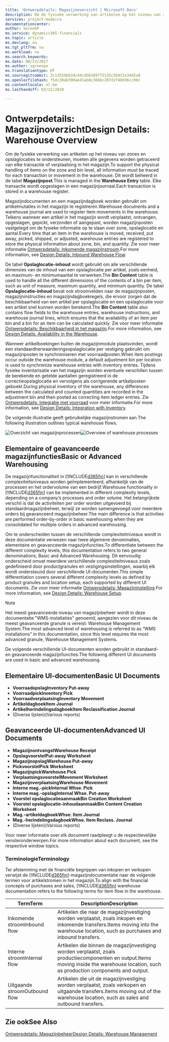 ```yaml
---
title: 'Ontwerpdetails: Magazijnoverzicht | Microsoft Docs'
description: Om de fysieke verwerking van artikelen op het niveau van zones en opslaglocaties te ondersteunen, moeten alle gegevens worden getraceerd van elke transactie of verplaatsing in het magazijn. Dit wordt beheerd in de tabel **Magazijnpost**. Elke transactie wordt opgeslagen in een magazijnjournaal.
services: project-madeira
documentationcenter: 
author: SorenGP
ms.service: dynamics365-financials
ms.topic: article
ms.devlang: na
ms.tgt_pltfrm: na
ms.workload: na
ms.search.keywords: 
ms.date: 08/23/2017
ms.author: sgroespe
ms.translationtype: HT
ms.sourcegitcommit: 2c13559bb3dc44cdb61697f5135c5b931e34d2a8
ms.openlocfilehash: f5dc30ab398ae41ab8c36b6c207d2f48036cc98c
ms.contentlocale: nl-be
ms.lasthandoff: 03/22/2018

---
```

# <a name="design-details-warehouse-overview"></a><span data-ttu-id="fcd7c-105">Ontwerpdetails: Magazijnoverzicht</span><span class="sxs-lookup"><span data-stu-id="fcd7c-105">Design Details: Warehouse Overview</span></span>
<span data-ttu-id="fcd7c-106">Om de fysieke verwerking van artikelen op het niveau van zones en opslaglocaties te ondersteunen, moeten alle gegevens worden getraceerd van elke transactie of verplaatsing in het magazijn.</span><span class="sxs-lookup"><span data-stu-id="fcd7c-106">To support the physical handling of items on the zone and bin level, all information must be traced for each transaction or movement in the warehouse.</span></span> <span data-ttu-id="fcd7c-107">Dit wordt beheerd in de tabel **Magazijnpost**.</span><span class="sxs-lookup"><span data-stu-id="fcd7c-107">This is managed in the **Warehouse Entry** table.</span></span> <span data-ttu-id="fcd7c-108">Elke transactie wordt opgeslagen in een magazijnjournaal.</span><span class="sxs-lookup"><span data-stu-id="fcd7c-108">Each transaction is stored in a warehouse register.</span></span>  

<span data-ttu-id="fcd7c-109">Magazijndocumenten en een magazijndagboek worden gebruikt om artikelmutaties in het magazijn te registreren.</span><span class="sxs-lookup"><span data-stu-id="fcd7c-109">Warehouse documents and a warehouse journal are used to register item movements in the warehouse.</span></span> <span data-ttu-id="fcd7c-110">Telkens wanneer een artikel in het magazijn wordt verplaatst, ontvangen, opgeslagen, gepickt, verzonden of aangepast, worden magazijnposten vastgelegd om de fysieke informatie op te slaan over zone, opslaglocatie en aantal.</span><span class="sxs-lookup"><span data-stu-id="fcd7c-110">Every time that an item in the warehouse is moved, received, put away, picked, shipped, or adjusted, warehouse entries are registered to store the physical information about zone, bin, and quantity.</span></span> <span data-ttu-id="fcd7c-111">Zie voor meer informatie [Ontwerpdetails: Inkomende magazijnstroom](design-details-outbound-warehouse-flow.md).</span><span class="sxs-lookup"><span data-stu-id="fcd7c-111">For more information, see [Design Details: Inbound Warehouse Flow](design-details-outbound-warehouse-flow.md).</span></span>  

<span data-ttu-id="fcd7c-112">De tabel **Opslaglocatie-inhoud** wordt gebruikt om alle verschillende dimensies van de inhoud van een opslaglocatie per artikel, zoals eenheid, en maximum- en minimumaantal te verwerken.</span><span class="sxs-lookup"><span data-stu-id="fcd7c-112">The **Bin Content** table is used to handle all the different dimensions of the contents of a bin per item, such as unit of measure, maximum quantity, and minimum quantity.</span></span> <span data-ttu-id="fcd7c-113">De tabel **Opslaglocatie-inhoud** bevat ook stroomvelden naar de magazijnposten, magazijninstructies en magazijndagboekregels, die ervoor zorgen dat de beschikbaarheid van een artikel per opslaglocatie en een opslaglocatie voor een artikel snel kunnen worden berekend.</span><span class="sxs-lookup"><span data-stu-id="fcd7c-113">The **Bin Content** table also contains flow fields to the warehouse entries, warehouse instructions, and warehouse journal lines, which ensures that the availability of an item per bin and a bin for an item can be calculated quickly.</span></span> <span data-ttu-id="fcd7c-114">Zie voor meer informatie [Ontwerpdetails: Beschikbaarheid in het magazijn](design-details-availability-in-the-warehouse.md).</span><span class="sxs-lookup"><span data-stu-id="fcd7c-114">For more information, see [Design Details: Availability in the Warehouse](design-details-availability-in-the-warehouse.md).</span></span>  

<span data-ttu-id="fcd7c-115">Wanneer artikelboekingen buiten de magazijnmodule plaatsvinden, wordt een standaardherwaarderingsopslaglocatie per vestiging gebruikt om magazijnposten te synchroniseren met voorraadposten.</span><span class="sxs-lookup"><span data-stu-id="fcd7c-115">When item postings occur outside the warehouse module, a default adjustment bin per location is used to synchronize warehouse entries with inventory entries.</span></span> <span data-ttu-id="fcd7c-116">Tijdens fysieke inventarisatie van het magazijn worden eventuele verschillen tussen de berekende en getelde aantallen geregistreerd in de correctieopslaglocatie en vervolgens als corrigerende artikelposten geboekt.</span><span class="sxs-lookup"><span data-stu-id="fcd7c-116">During physical inventory of the warehouse, any differences between the calculated and counted quantities are recorded in the adjustment bin and then posted as correcting item ledger entries.</span></span> <span data-ttu-id="fcd7c-117">Zie [Ontwerpdetails: Integratie met voorraad](design-details-integration-with-inventory.md) voor meer informatie.</span><span class="sxs-lookup"><span data-stu-id="fcd7c-117">For more information, see [Design Details: Integration with Inventory](design-details-integration-with-inventory.md).</span></span>  

<span data-ttu-id="fcd7c-118">De volgende illustratie geeft gebruikelijke magazijnstromen aan.</span><span class="sxs-lookup"><span data-stu-id="fcd7c-118">The following illustration outlines typical warehouse flows.</span></span>  

<span data-ttu-id="fcd7c-119">![Overzicht van magazijnprocessen](media/design_details_warehouse_management_overview.png "design_details_warehouse_management_overview")</span><span class="sxs-lookup"><span data-stu-id="fcd7c-119">![Overview of warehouse processes](media/design_details_warehouse_management_overview.png "design_details_warehouse_management_overview")</span></span>  

## <a name="basic-or-advanced-warehousing"></a><span data-ttu-id="fcd7c-120">Elementaire of geavanceerde magazijnfuncties</span><span class="sxs-lookup"><span data-stu-id="fcd7c-120">Basic or Advanced Warehousing</span></span>  
<span data-ttu-id="fcd7c-121">De magazijnfunctionaliteit in [!INCLUDE[d365fin](includes/d365fin_md.md)] kan in verschillende complexiteitsniveaus worden geïmplementeerd, afhankelijk van de processen en het ordervolume van een bedrijf.</span><span class="sxs-lookup"><span data-stu-id="fcd7c-121">Warehouse functionality in [!INCLUDE[d365fin](includes/d365fin_md.md)] can be implemented in different complexity levels, depending on a company’s processes and order volume.</span></span> <span data-ttu-id="fcd7c-122">Het belangrijkste verschil is dat de activiteiten per order worden uitgevoerd bij standaardmagazijnbeheer, terwijl ze worden samengevoegd voor meerdere orders bij geavanceerd magazijnbeheer.</span><span class="sxs-lookup"><span data-stu-id="fcd7c-122">The main difference is that activities are performed order-by-order in basic warehousing when they are consolidated for multiple orders in advanced warehousing.</span></span>  

 <span data-ttu-id="fcd7c-123">Om te onderscheiden tussen de verschillende complexiteitniveaus wordt in deze documentatie verwezen naar twee algemene denominaties, elementaire en geavanceerde magazijnfuncties.</span><span class="sxs-lookup"><span data-stu-id="fcd7c-123">To differentiate between the different complexity levels, this documentation refers to two general denominations, Basic and Advanced Warehousing.</span></span> <span data-ttu-id="fcd7c-124">Dit eenvoudig onderscheid omvat meerdere verschillende complexiteitniveaus zoals gedefinieerd door productgranules en vestigingsinstellingen, waarbij elk wordt ondersteund door verschillende UI-documenten.</span><span class="sxs-lookup"><span data-stu-id="fcd7c-124">This simple differentiation covers several different complexity levels as defined by product granules and location setup, each supported by different UI documents.</span></span> <span data-ttu-id="fcd7c-125">Zie voor meer informatie [Ontwerpdetails: Magazijninstelling](design-details-warehouse-setup.md).</span><span class="sxs-lookup"><span data-stu-id="fcd7c-125">For more information, see [Design Details: Warehouse Setup](design-details-warehouse-setup.md).</span></span>  

> [!NOTE]  
>  <span data-ttu-id="fcd7c-126">Het meest geavanceerde niveau van magazijnbeheer wordt in deze documentatie "WMS-installaties" genoemd, aangezien voor dit niveau de meest geavanceerde granule is vereist: Warehouse Management System.</span><span class="sxs-lookup"><span data-stu-id="fcd7c-126">The most advanced level of warehousing is referred to as “WMS installations” in this documentation, since this level requires the most advanced granule, Warehouse Management Systems.</span></span>  

 <span data-ttu-id="fcd7c-127">De volgende verschillende UI-documenten worden gebruikt in standaard- en geavanceerde magazijnfuncties.</span><span class="sxs-lookup"><span data-stu-id="fcd7c-127">The following different UI documents are used in basic and advanced warehousing.</span></span>  

## <a name="basic-ui-documents"></a><span data-ttu-id="fcd7c-128">Elementaire UI-documenten</span><span class="sxs-lookup"><span data-stu-id="fcd7c-128">Basic UI Documents</span></span>  

-   <span data-ttu-id="fcd7c-129">**Voorraadopslag**</span><span class="sxs-lookup"><span data-stu-id="fcd7c-129">**Inventory Put-away**</span></span>  
-   <span data-ttu-id="fcd7c-130">**Voorraadpick**</span><span class="sxs-lookup"><span data-stu-id="fcd7c-130">**Inventory Pick**</span></span>  
-   <span data-ttu-id="fcd7c-131">**Voorraadverplaatsing**</span><span class="sxs-lookup"><span data-stu-id="fcd7c-131">**Inventory Movement**</span></span>  
-   <span data-ttu-id="fcd7c-132">**Artikeldagboek**</span><span class="sxs-lookup"><span data-stu-id="fcd7c-132">**Item Journal**</span></span>  
-   <span data-ttu-id="fcd7c-133">**Artikelherindelingsdagboek**</span><span class="sxs-lookup"><span data-stu-id="fcd7c-133">**Item Reclassification Journal**</span></span>  
-   <span data-ttu-id="fcd7c-134">(Diverse lijsten)</span><span class="sxs-lookup"><span data-stu-id="fcd7c-134">(Various reports)</span></span>  

## <a name="advanced-ui-documents"></a><span data-ttu-id="fcd7c-135">Geavanceerde UI-documenten</span><span class="sxs-lookup"><span data-stu-id="fcd7c-135">Advanced UI Documents</span></span>  

-   <span data-ttu-id="fcd7c-136">**Magazijnontvangst**</span><span class="sxs-lookup"><span data-stu-id="fcd7c-136">**Warehouse Receipt**</span></span>  
-   <span data-ttu-id="fcd7c-137">**Opslagvoorstel**</span><span class="sxs-lookup"><span data-stu-id="fcd7c-137">**Put-away Worksheet**</span></span>  
-   <span data-ttu-id="fcd7c-138">**Magazijnopslag**</span><span class="sxs-lookup"><span data-stu-id="fcd7c-138">**Warehouse Put-away**</span></span>  
-   <span data-ttu-id="fcd7c-139">**Pickvoorstel**</span><span class="sxs-lookup"><span data-stu-id="fcd7c-139">**Pick Worksheet**</span></span>  
-   <span data-ttu-id="fcd7c-140">**Magazijnpick**</span><span class="sxs-lookup"><span data-stu-id="fcd7c-140">**Warehouse Pick**</span></span>  
-   <span data-ttu-id="fcd7c-141">**Verplaatsingsvoorstel**</span><span class="sxs-lookup"><span data-stu-id="fcd7c-141">**Movement Worksheet**</span></span>  
-   <span data-ttu-id="fcd7c-142">**Magazijnverplaatsing**</span><span class="sxs-lookup"><span data-stu-id="fcd7c-142">**Warehouse Movement**</span></span>  
-   <span data-ttu-id="fcd7c-143">**Interne mag.-pick**</span><span class="sxs-lookup"><span data-stu-id="fcd7c-143">**Internal Whse. Pick**</span></span>  
-   <span data-ttu-id="fcd7c-144">**Interne mag.-opslag**</span><span class="sxs-lookup"><span data-stu-id="fcd7c-144">**Internal Whse. Put-away**</span></span>  
-   <span data-ttu-id="fcd7c-145">**Voorstel opslaglocatieaanmaak**</span><span class="sxs-lookup"><span data-stu-id="fcd7c-145">**Bin Creation Worksheet**</span></span>  
-   <span data-ttu-id="fcd7c-146">**Voorstel opslaglocatie-inhoudaanmaak**</span><span class="sxs-lookup"><span data-stu-id="fcd7c-146">**Bin Content Creation Worksheet**</span></span>  
-   <span data-ttu-id="fcd7c-147">**Mag.-artikeldagboek**</span><span class="sxs-lookup"><span data-stu-id="fcd7c-147">**Whse. Item Journal**</span></span>  
-   <span data-ttu-id="fcd7c-148">**Mag.-herindelingsdagboek**</span><span class="sxs-lookup"><span data-stu-id="fcd7c-148">**Whse. Item Reclass. Journal**</span></span>  
-   <span data-ttu-id="fcd7c-149">(Diverse lijsten)</span><span class="sxs-lookup"><span data-stu-id="fcd7c-149">(Various reports)</span></span>  

<span data-ttu-id="fcd7c-150">Voor meer informatie over elk document raadpleegt u de respectievelijke vensteronderwerpen.</span><span class="sxs-lookup"><span data-stu-id="fcd7c-150">For more information about each document, see the respective window topics.</span></span>  

### <a name="terminology"></a><span data-ttu-id="fcd7c-151">Terminologie</span><span class="sxs-lookup"><span data-stu-id="fcd7c-151">Terminology</span></span>  
<span data-ttu-id="fcd7c-152">Ter afstemming met de financiële begrippen van inkopen en verkopen verwijst de [!INCLUDE[d365fin](includes/d365fin_md.md)]-magazijndocumentatie naar de volgende termen voor artikelstromen in het magazijn.</span><span class="sxs-lookup"><span data-stu-id="fcd7c-152">To align with the financial concepts of purchases and sales, [!INCLUDE[d365fin](includes/d365fin_md.md)] warehouse documentation refers to the following terms for item flow in the warehouse.</span></span>  

|<span data-ttu-id="fcd7c-153">Term</span><span class="sxs-lookup"><span data-stu-id="fcd7c-153">Term</span></span>|<span data-ttu-id="fcd7c-154">Description</span><span class="sxs-lookup"><span data-stu-id="fcd7c-154">Description</span></span>|  
|----------|---------------------------------------|  
|<span data-ttu-id="fcd7c-155">Inkomende stroom</span><span class="sxs-lookup"><span data-stu-id="fcd7c-155">Inbound flow</span></span>|<span data-ttu-id="fcd7c-156">Artikelen die naar de magazijnvestiging worden verplaatst, zoals inkopen en inkomende transfers.</span><span class="sxs-lookup"><span data-stu-id="fcd7c-156">Items moving into the warehouse location, such as purchases and inbound transfers.</span></span>|  
|<span data-ttu-id="fcd7c-157">Interne stroom</span><span class="sxs-lookup"><span data-stu-id="fcd7c-157">Internal flow</span></span>|<span data-ttu-id="fcd7c-158">Artikelen die binnen de magazijnvestiging worden verplaatst, zoals productiecomponenten en output.</span><span class="sxs-lookup"><span data-stu-id="fcd7c-158">Items moving inside the warehouse location, such as production components and output.</span></span>|  
|<span data-ttu-id="fcd7c-159">Uitgaande stroom</span><span class="sxs-lookup"><span data-stu-id="fcd7c-159">Outbound flow</span></span>|<span data-ttu-id="fcd7c-160">Artikelen die uit de magazijnvestiging worden verplaatst, zoals verkopen en uitgaande transfers.</span><span class="sxs-lookup"><span data-stu-id="fcd7c-160">Items moving out of the warehouse location, such as sales and outbound transfers.</span></span>|  

## <a name="see-also"></a><span data-ttu-id="fcd7c-161">Zie ook</span><span class="sxs-lookup"><span data-stu-id="fcd7c-161">See Also</span></span>  
 [<span data-ttu-id="fcd7c-162">Ontwerpdetails: Magazijnbeheer</span><span class="sxs-lookup"><span data-stu-id="fcd7c-162">Design Details: Warehouse Management</span></span>](design-details-warehouse-management.md)


